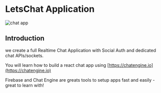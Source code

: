 # LetsChat Application

![chat app](https://github.com/Saravanakumar1802/Chat_App/assets/106732392/9ea4f7c7-e4fc-49b5-a0b7-5c93a02eb24e)
## Introduction

 we create a full Realtime Chat Application with Social Auth and dedicated chat APIs/sockets.


You will learn how to build a react chat app using [https://chatengine.io](https://chatengine.io)

Firebase and Chat Engine are greats tools to setup apps fast and easily - great to learn with!

